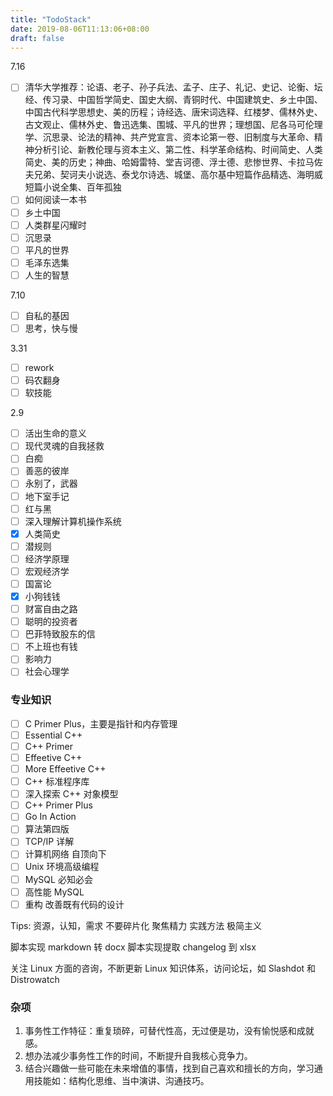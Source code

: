 ```yaml
---
title: "TodoStack"
date: 2019-08-06T11:13:06+08:00
draft: false
---
```


7.16

- [ ] 清华大学推荐：论语、老子、孙子兵法、孟子、庄子、礼记、史记、论衡、坛经、传习录、中国哲学简史、国史大纲、青铜时代、中国建筑史、乡土中国、中国古代科学思想史、美的历程；诗经选、唐宋词选释、红楼梦、儒林外史、古文观止、儒林外史、鲁迅选集、围城、平凡的世界；理想国、尼各马可伦理学、沉思录、论法的精神、共产党宣言、资本论第一卷、旧制度与大革命、精神分析引论、新教伦理与资本主义、第二性、科学革命结构、时间简史、人类简史、美的历史；神曲、哈姆雷特、堂吉诃德、浮士德、悲惨世界、卡拉马佐夫兄弟、契诃夫小说选、泰戈尔诗选、城堡、高尔基中短篇作品精选、海明威短篇小说全集、百年孤独
- [ ] 如何阅读一本书
- [ ] 乡土中国
- [ ] 人类群星闪耀时
- [ ] 沉思录
- [ ] 平凡的世界
- [ ] 毛泽东选集
- [ ] 人生的智慧

7.10

- [ ] 自私的基因
- [ ] 思考，快与慢

3.31

- [ ] rework
- [ ] 码农翻身
- [ ] 软技能

2.9

- [ ] 活出生命的意义
- [ ] 现代灵魂的自我拯救
- [ ] 白痴
- [ ] 善恶的彼岸
- [ ] 永别了，武器
- [ ] 地下室手记
- [ ] 红与黑
- [ ] 深入理解计算机操作系统
- [x] 人类简史
- [ ] 潜规则
- [ ] 经济学原理
- [ ] 宏观经济学
- [ ] 国富论
- [x] 小狗钱钱
- [ ] 财富自由之路
- [ ] 聪明的投资者
- [ ] 巴菲特致股东的信
- [ ] 不上班也有钱
- [ ] 影响力
- [ ] 社会心理学

### 专业知识

- [ ] C Primer Plus，主要是指针和内存管理
- [ ] Essential C++
- [ ] C++ Primer
- [ ] Effeetive C++
- [ ] More Effeetive C++
- [ ] C++ 标准程序库
- [ ] 深入探索 C++ 对象模型
- [ ] C++ Primer Plus
- [ ] Go In Action
- [ ] 算法第四版
- [ ] TCP/IP 详解
- [ ] 计算机网络 自顶向下
- [ ] Unix 环境高级编程
- [ ] MySQL 必知必会
- [ ] 高性能 MySQL
- [ ] 重构 改善既有代码的设计

Tips: 资源，认知，需求
不要碎片化
聚焦精力
实践方法
极简主义

脚本实现 markdown 转 docx
脚本实现提取 changelog 到 xlsx

关注 Linux 方面的咨询，不断更新 Linux 知识体系，访问论坛，如 Slashdot 和 Distrowatch

### 杂项
1. 事务性工作特征：重复琐碎，可替代性高，无过便是功，没有愉悦感和成就感。
2. 想办法减少事务性工作的时间，不断提升自我核心竞争力。
3. 结合兴趣做一些可能在未来增值的事情，找到自己喜欢和擅长的方向，学习通用技能如：结构化思维、当中演讲、沟通技巧。
